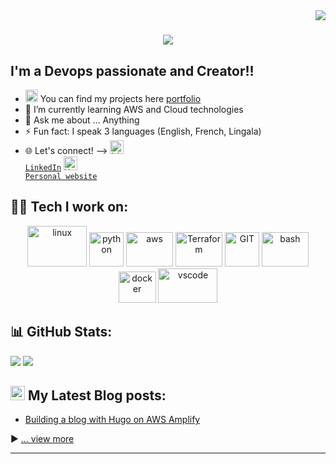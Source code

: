 <img align="right" src="https://visitor-badge.laobi.icu/badge?page_id=felicien-misseba.felicien-misseba" />

<h1 align="center"> <img src="https://readme-typing-svg.herokuapp.com/?font=Righteous&size=35&center=true&vCenter=true&width=500&height=70&duration=4000&lines=Hi+There!+👋;+I'm+Felicien+Misseba+!;" />
</h1>


## I'm a Devops passionate and Creator!!
- <img src="https://media.giphy.com/media/WUlplcMpOCEmTGBtBW/giphy.gif" width="20"> You can find my projects here [portfolio]
- 🌱 I’m currently learning AWS and Cloud technologies
- 💬 Ask me about ... Anything
- ⚡ Fun fact: I speak 3 languages (English, French, Lingala)
- 🌐 Let's connect! --> <code><a href="https://www.linkedin.com/in/felicien-misseba/" target="_blank" title="LinkedIn Profile"><img alt="LinkedIn Logo" width="22" src="https://cdn4.iconfinder.com/data/icons/colorful-guache-social-media-logos-1/159/social-media_linkedin-512.png"> LinkedIn</a></code> <code><a href="https://felicienmisseba.link" target="_blank" title="Website Profile"><img alt="Website Logo" width="22" src="https://cdn3.iconfinder.com/data/icons/colorful-guache-social-media-logos-1/159/social-media_web-256.png"> Personal website</a></code>


## 🧑‍💻 Tech I work on: 
<p align="center">
      <img src="https://www.vectorlogo.zone/logos/linux/linux-ar21.svg" alt="linux" width="95" height="65"/> 
      <img src="https://www.vectorlogo.zone/logos/python/python-icon.svg" alt="python" width="55" height="55"/>
      <img src="https://www.vectorlogo.zone/logos/amazon_aws/amazon_aws-ar21.svg" alt="aws" width="75" height="55"/>
      <img src="https://www.vectorlogo.zone/logos/terraformio/terraformio-ar21.svg" alt="Terraform" width="75" height="55"/>
      <img src="https://www.vectorlogo.zone/logos/git-scm/git-scm-icon.svg" alt="GIT" width="55" height="55"/> 
      <img src="https://www.vectorlogo.zone/logos/gnu_bash/gnu_bash-ar21.svg" alt="bash" width="75" height="55"/>
      <img src="https://www.vectorlogo.zone/logos/docker/docker-official.svg" alt="docker" width="60" height="50"/>
      <img src="https://www.vectorlogo.zone/logos/visualstudio_code/visualstudio_code-ar21.svg" alt="vscode" width="95" height="55"/>
</p>

## 📊 GitHub Stats:
![](https://github-readme-stats.vercel.app/api?username=felicien-misseba&theme=white&border=true&include_all_commits=false&count_private=true)
![](https://github-readme-stats.vercel.app/api/top-langs/?username=felicien-misseba&theme=white&border=true&include_all_commits=false&count_private=true&layout=compact)

## <img src = "https://media1.giphy.com/media/JZ40cnfnN11KycrvMF/giphy.gif?cid=ecf05e47a0n3gi1bfqntqmob8g9aid1oyj2wr3ds3mg700bl&rid=giphy.gif" width = '23' /> My Latest Blog posts:
<!-- BLOG-POST-LIST:START -->
- [Building a blog with Hugo on AWS Amplify](https://www.felicienmisseba.link/p/building-a-blog-with-hugo-on-aws-amplify/)
<!-- BLOG-POST-LIST:END -->

▶ [... view more](https://www.felicienmisseba.link/)

---


[website]: https://felicienmisseba.link/
[linkedin]: https://linkedin.com/in/felicien-misseba
[portfolio]: https://www.felicienmisseba.link/categories/projects/
